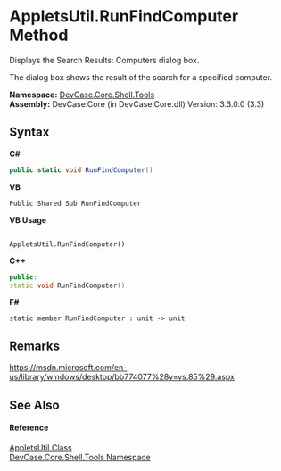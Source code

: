 # AppletsUtil.RunFindComputer Method 
 

Displays the Search Results: Computers dialog box. 

 The dialog box shows the result of the search for a specified computer.

**Namespace:**&nbsp;<a href="N_DevCase_Core_Shell_Tools">DevCase.Core.Shell.Tools</a><br />**Assembly:**&nbsp;DevCase.Core (in DevCase.Core.dll) Version: 3.3.0.0 (3.3)

## Syntax

**C#**<br />
``` C#
public static void RunFindComputer()
```

**VB**<br />
``` VB
Public Shared Sub RunFindComputer
```

**VB Usage**<br />
``` VB Usage

AppletsUtil.RunFindComputer()
```

**C++**<br />
``` C++
public:
static void RunFindComputer()
```

**F#**<br />
``` F#
static member RunFindComputer : unit -> unit 

```


## Remarks
<a href="https://msdn.microsoft.com/en-us/library/windows/desktop/bb774077%28v=vs.85%29.aspx" target="_blank">https://msdn.microsoft.com/en-us/library/windows/desktop/bb774077%28v=vs.85%29.aspx</a>

## See Also


#### Reference
<a href="T_DevCase_Core_Shell_Tools_AppletsUtil">AppletsUtil Class</a><br /><a href="N_DevCase_Core_Shell_Tools">DevCase.Core.Shell.Tools Namespace</a><br />